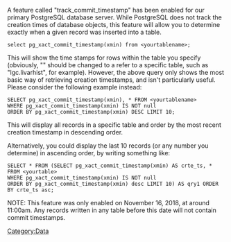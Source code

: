 A feature called "track_commit_timestamp" has been enabled for our
primary PostgreSQL database server. While PostgreSQL does not track the
creation times of database objects, this feature will allow you to
determine exactly when a given record was inserted into a table.

    select pg_xact_commit_timestamp(xmin) from <yourtablename>;

This will show the time stamps for rows within the table you specify
(obviously, "<yourtablename>" should be changed to a refer to a specific
table, such as "lgc.livarhist", for example). However, the above query
only shows the most basic way of retrieving creation timestamps, and
isn't particularly useful. Please consider the following example
instead:

    SELECT pg_xact_commit_timestamp(xmin), * FROM <yourtablename>
    WHERE pg_xact_commit_timestamp(xmin) IS NOT null
    ORDER BY pg_xact_commit_timestamp(xmin) DESC LIMIT 10;

This will display all records in a specific table and order by the most
recent creation timestamp in descending order.

Alternatively, you could display the last 10 records (or any number you
determine) in ascending order, by writing something like:

    SELECT * FROM (SELECT pg_xact_commit_timestamp(xmin) AS crte_ts, * FROM <yourtable>
    WHERE pg_xact_commit_timestamp(xmin) IS NOT null
    ORDER BY pg_xact_commit_timestamp(xmin) desc LIMIT 10) AS qry1 ORDER BY crte_ts asc;

NOTE: This feature was only enabled on November 16, 2018, at around
11:00am. Any records written in any table before this date will not
contain commit timestamps.

[Category:Data](Category:Data "wikilink")